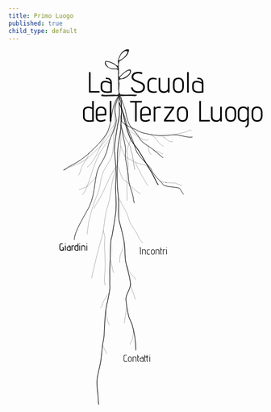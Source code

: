 ```yaml
---
title: Primo Luogo
published: true
child_type: default
---
```

<svg version="1.1" viewBox="0 0 1541.9 2158.2" xmlns="http://www.w3.org/2000/svg" xmlns:xlink="http://www.w3.org/1999/xlink">
 <g transform="translate(334.97 -315.35)">
  <g>
   <path d="m438.05 2143.3c0-50.272-8.3849-105.87-22.147-154.16-5.0803-17.825-16.28-33.94-21.093-52.177-8.1406-30.848-13.215-66.706-16.874-98.803-4.0843-35.828 29.618-62.95 27.42-98.803-2.7496-44.86-19.721-88.337-28.475-132.11-6.6589-33.296-3.8242-69.532-7.3826-103.24-5.2132-49.388-18.906-93.912-31.489-141.59-8.8931-33.7-2.7859-90.292-4.2187-126.49-1.1592-29.287-6.4222-58.388-7.3823-87.701-2.2952-70.067-1.9701-139.78 1.0545-209.82 1.966-45.522 12.918-88.384 17.929-133.22 4.1104-36.776 8.5689-178.43 3.1639-194.27-2.119-6.2128-8.7066-9.8259-13.06-14.739-1.2554 37.937 4.652 75.61 2.704 113.54-1.4492 28.219-8.3285 50.38-12.656 77.71-6.8095 43.009-14.541 87.311-17.929 131-1.9081 24.605 0.8902 15.552 3.1639 39.965 3.2342 34.726 5.595 70.656 7.3823 105.46 1.5924 31.011-3.1639 61.231-3.1639 92.142 0 52.614 7.5529 96.515 1.0546 149.87-5.5394 45.48-13.779 90.1-21.092 135.44-5.0789 31.483-5.8427 10.353-8.4371 41.075-3.0792 36.463-2.6425 73.398-4.2187 109.9-1.8472 42.781-3.4517 58.074-2.242 100.94 0.37106 13.15-0.87641 44.807 0.54879 62.519 2.1905 27.223-18.642 103.1-23.618 136.27-7.9424 52.95-8.532 107.66-11.601 160.97-1.3117 22.784-8.2497 45.156-10.546 67.718-2.926 28.748-5.4976 57.862-9.4916 86.591-5.7491 41.353-21.102 81.232-23.202 123.23-1.4917 29.829 3.517 60.332 6.3278 89.922 1.5557 16.378 0.1142 36.916 5.0863 52.621" style="fill:none;stroke-width:3.5;stroke:#000"/>
   <path d="m728.83 1197.3c-6.911-6.3874-24.367-37.396-25.232-37.692-24.488-8.3651-78.808-7.7226-96.076-18.51-6.7317-4.2052-9.8878-13.296-15.593-18.634-19.08-17.853-36.629-37.057-51.677-58.837-5.3782-7.7843-7.0678-18.675-14.487-27.46-25.027-29.637-52.757-53.521-75.469-86.725-17.776-25.988-20.584-56.56-32.694-84.371-14.399-33.07-31.496-68.396-37.403-104.17-5.8982-35.72-23.991-61.631-29.869-97.519-1.7511-10.691-2.6673-15.438-3.3751-26.249-0.7887-12.048-12.369-28.987-11.46-41.027-0.8485 16.167 19.707 21.43 20.63 37.592 0.1288 2.2561 11.834 31.821 12.656 34.414 10.977 34.663 13.809 76.988 32.694 108.79 13.819 23.275 33.326 40.472 48.513 62.168 8.765 12.521 15.68 28.448 27.42 38.855 18.483 16.384 41.65 27.879 61.041 43.188 22.012 17.378 43.565 36.194 65.028 54.073" style="fill:none;stroke-width:3;stroke:#000"/>
   <path d="m324.9 1021.9c10.367 10.507 23.897 70.716 34.535 80.948 11.918 11.463 27.54 20.224 38.74 32.332 20.408 22.061 42.797 44.961 69.752 59.148" style="fill:none;stroke:#000"/>
   <path d="m346.29 902.17c7.5366 19.063 14.024 38.574 22.61 57.188 7.2939 15.814 70.431 45.288 89.644 51.066 23.483 7.0623 39.88 3.3053 55.142 25.906" style="fill:none;stroke:#000"/>
   <path d="m348.01 717.63c-23.009 19.708-33.493 48.065-51.289 71.683-2.7644 3.6689-6.328 6.6609-9.4919 9.9913-8.4371 11.101-17.562 21.712-25.311 33.304-43.326 64.809-58.077 148.58-119.66 200.44" style="fill:none;stroke:#000"/>
   <path d="m335.5 596.14c-7.7069 20.921-18.653 40.92-23.121 62.763-7.3924 36.143 12.932 75.437 4.2184 112.12-8.5451 35.98-28.763 67.527-39.021 103.24-9.2265 32.124-13.69 63.943-28.475 94.362-14.427 29.682-38.264 60.882-46.404 93.252-16.687 66.357-15.392 138.67-44.294 202.05-24.375 53.452-93.863 154.88-93.863 208.71" style="fill:none;stroke-width:3;stroke:#000"/>
   <path d="m348.01 717.63c-6.2267 87.986 8.1302 180.31-14.835 266.93-12.109 45.676-28.514 90.11-37.967 136.55-7.5894 37.282-10.24 74.894-17.929 112.12-4.6862 22.691-13.926 43.98-18.984 66.608-11.502 51.456-11.831 104.42-26.366 155.42-18.461 64.774-35.642 129.42-49.568 195.38-3.9693 18.803-11.601 36.173-11.601 55.507" style="fill:none;stroke:#000"/>
   <path d="m347.68 772.59c4.9216 25.533 9.6886 51.097 14.765 76.6 4.7607 23.918 12.75 53.398 13.614 78.864 0.5315 15.663-3.5106 31.579-1.0548 47.736 5.5105 36.254 13.475 72.229 17.929 108.79 1.5711 12.899 0.6696 26.102 3.1639 38.855 4.8456 24.775 14.452 45.974 21.093 69.939 5.1009 18.409 5.7288 38.074 11.601 56.617" style="fill:none;stroke-width:3;stroke:#000"/>
   <path d="m336.6 636.56c4.9216 18.872 20.916 56.425 25.093 75.476 11.981 54.65 23.691 107.35 49.568 157.64 8.1499 15.838 16.715 24.768 27.42 38.855 17.585 23.138 34.319 51.2 48.513 76.6 18.338 32.815 39.35 64.757 56.95 97.692 9.9886 18.692 17.763 39.747 30.584 56.617" style="fill:none;stroke-width:4;stroke:#000"/>
   <path d="m348.01 717.63c2.4068-0.37325 1.3566 4.7836 2.8437 6.7126 4.7342 29.544 14.164 39.408 25.311 56.617 14.816 22.873 98.421 99.004 140.16 84.358" style="fill:none;stroke:#000"/>
   <path d="m351.3 699.8c-1.4229 8.497-2.084 39.301-1.0788 47.858 2.4147 20.554 63.825 44.954 76.988 51.067 18.247 8.4737 35.962 20.87 55.896 25.533 41.865 9.7933 86.039 17.81 129.3 15.413 22.409-1.2414 46.318-5.6724 68.551-4.4406 27.49 1.5231 77.705 19.916 100.72 13.382" style="fill:none;stroke-width:3;stroke:#000"/>
   <path d="m348.01 717.63c-4.4123 37.797-30.884 63.073-51.925 92.036-21.652 29.804-40.83 60.005-65.387 87.701-8.9343 10.076-20.377 17.009-29.53 26.643-20.723 21.814-39.424 42.804-64.333 59.948-39.092 26.906-86.849 40.159-128.67 62.168" style="fill:none;stroke:#000"/>
   <path d="m335.5 596.14c-48.107 61.443-38.56 141.94-64.808 211.01-20.313 53.455-118.22 146.36-166.63 179.84-22.451 15.53-46.557 28.389-70.661 41.075-12.76 6.7156-2.4004 0.9207-22.147 14.432-3.5009 2.3954-14.763 8.2836-10.844 6.6609 2.5673-1.0629 5.1759-2.0232 7.7639-3.0348" style="fill:none;stroke-width:3;stroke:#000"/>
   <path d="m335.5 596.14c-8.2951 29.443-18.754 58.361-24.885 88.33-2.2252 10.876 0.5787 22.218 0 33.304-1.1802 22.61-4.0799 45.109-5.2732 67.719-3.0494 57.776 1.8297 113.01-10.546 169.85-8.7092 40.004-48.672 80.004-61.169 123.23-8.3386 28.84-11.569 58.713-18.983 87.701-8.3402 32.609-25.304 63.167-34.803 95.472-10.441 35.507-21.362 71.313-28.475 107.68-4.5821 23.427-5.4267 47.025-9.4917 70.472" style="fill:none;stroke:#000"/>
   <path d="m315.96 1030c-47.999 74.2-71.631 159.24-122.34 232.02-5.2464 7.5306-5.1094 15.37-10.285 20.818" style="fill:none;stroke:#000"/>
   <path d="m240.66 1416c15.904 73.941 7.6404 16.402 7.6404 86.404 0 50.597 5.9151 101.4 3.1639 152.09-1.6541 30.473-8.4301 65.52 1.0548 95.472" style="fill:none;stroke:#000"/>
   <path d="m334.26 1221.3c4.1429 7.4498 42.814 76.525 47.459 86.591 8.9256 19.343 13 41.801 22.147 61.058 11.075 23.316 28.843 43.68 41.131 66.609 11.44 21.347 15.795 42.068 36.378 55.067" style="fill:none;stroke:#000"/>
   <path d="m412.33 849.36c-7.8296 21.678-17.198 42.861-23.489 65.035-7.6697 27.036 2.1091 76.259 2.1091 105.46 0 32.693-4.2611 64.597-6.3277 97.227-2.4488 38.662 1.0548 78.688 1.0548 117.54" style="fill:none;stroke:#000"/>
   <path d="m352.67 794.73c2.4851 7.0062 19.131 54.44 21.95 60.26 8.9262 18.431 22.93 34.047 30.584 53.287 4.6113 11.59-0.448 4.6655 2.8116 19.296 2.0259 9.0929 6.5127 17.528 8.4369 26.643 2.8034 13.28 12.497 79.526 14.67 93.25" style="fill:none;stroke-width:1.3795;stroke:#000"/>
   <path d="m278.9 862.95c-86.564 95.1-101.76 196.55-129.69 266.17-10.071 25.107-18.12 50.736-35.478 71.759" style="fill:none;stroke:#000"/>
   <path d="m257.42 1894.7c-0.0528 1.838-0.26911 3.6785-0.15847 5.5139 0.26038 4.3194 0.93116 8.5987 1.1364 12.919 0.21959 4.6233-0.77248 9.7942 0.22732 14.355 0.49121 2.2406 1.3713 4.1521 1.804 6.4296 0.46282 2.4359 0.39316 5.2978 1.1364 7.6558 1.2391 3.931 4.1576 7.0592 4.6119 11.362 0.61895 5.8629 0.9014 12.875 3.1157 18.405 1.2872 3.2146 3.5648 6.2658 4.5456 9.5698 0.95318 3.2106 0.61711 6.6423 1.8116 9.7949" style="fill:none;stroke-width:1px;stroke:#000"/>
   <path d="m276.25 1793.3c-4.3128 5.3995-8.4128 10.951-12.191 16.736-5.9685 9.1383-11.599 18.435-17.273 27.752-2.4799 4.0723-5.4786 7.9761-7.273 12.441-5.413 13.468-2.5471 29.612-17.81 36.262" style="fill:none;stroke-width:1px;stroke:#000"/>
   <path d="m406.11 1734.8c-0.4047 12.2 3.8265 23.464 7.3097 34.831 2.9828 9.7335 5.6506 19.04 9.5458 28.47 2.2844 5.5306 5.3415 11.545 6.5912 17.465 1.4019 6.6404 2.2112 13.508 5.1947 19.788" style="fill:none;stroke-width:1px;stroke:#000"/>
   <path d="m380.23 1883.5c-0.017 24.725-5.5975 49.105-9.5458 73.448-0.89021 5.4885-0.21586 18.002-1.9794 22.529" style="fill:none;stroke-width:1px;stroke:#000"/>
   <path d="m285.5 1596.1c2.6508 9.2083 3.2736 19.173 5.5182 28.574 0.70023 2.9329 2.1924 5.6096 2.7274 8.6128 1.128 6.3327 1.168 13.488 3.1774 19.566 2.3282 7.0421 4.7811 13.91 7.0064 20.953" style="fill:none;stroke-width:1px;stroke:#000"/>
   <path d="m366.56 1493.9c-5.5347 13.099-4.3963 28.091-9.8471 41.206-4.0166 9.6641-9.2964 18.586-12.273 28.709-3.4058 11.582-4.5456 27.883-4.5456 39.954 0 2.6744 0.90911 5.192 0.90911 7.8551" style="fill:none;stroke-width:1px;stroke:#000"/>
   <path d="m384.52 1628.8c1.4573 3.4129 3.1138 6.7474 4.3719 10.238 0.81058 2.2492 1.2122 4.6254 1.8183 6.9381 0.90912 2.9507 1.6372 5.9634 2.7274 8.852 3.9795 10.544 12.643 22.643 20.228 30.862 4.0643 4.4041 8.7006 7.5388 12.728 11.962 2.4672 2.71 5.5453 6.057 7.273 9.3305 0.88428 1.6755 0.62379 2.6249 1.591 4.0671 1.455 2.1698 3.0766 3.7345 3.8638 6.2204" style="fill:none;stroke-width:1px;stroke:#000"/>
   <path d="m421.56 2021.8c-0.24602 7.4226 0.9713 14.835 0.68184 22.25-0.51455 13.18-2.959 26.423-8.1821 38.518-3.968 9.1892-10.682 16.16-10.682 26.69" style="fill:none;stroke-width:1px;stroke:#000"/>
   <path d="m236.58 2112.8c0.53031 2.0385 0.78856 4.1679 1.591 6.1154 2.6616 6.4601 6.651 12.111 10 18.182 3.4885 6.3243 6.0824 13.163 9.7731 19.379 1.817 3.0603 4.2978 5.5512 5.7979 8.6792" style="fill:none;stroke-width:1px;stroke:#000"/>
   <a href="incontri">
    <rect x="426.94" y="1506.7" width="238.04" height="88.832" style="fill-opacity:0;paint-order:stroke fill markers;stroke-width:0"/>
   </a>
   <a href="contatti">
    <rect x="328.5" y="2143.3" width="245.25" height="103.22" style="fill-opacity:0;paint-order:stroke fill markers;stroke-width:0"/>
   </a>
   <a href="giardini">
    <rect x="-68.613" y="1471.6" width="245.25" height="103.22" style="fill-opacity:0;paint-order:stroke fill markers;stroke-width:0"/>
   </a>
   <path d="m599 844.09c2.2419 1.5018 4.4805 3.0085 6.7257 4.5053 4.7378 3.1586 9.8553 6.1597 14.369 9.6542 6.8764 5.324 12.574 12.274 20.706 16.019 3.2211 1.4834 6.1091 1.0772 9.4772 1.609 4.4028 0.69519 8.6412 1.6892 12.998 2.4998" style="fill:none;stroke-width:1px;stroke:#000"/>
   <path d="m669.24 833.9c16.881-1.8312 2.04 0.26978 24.477-5.1806 14.335-3.4822 28.873-5.3128 43.106-9.3324 2.1241-0.59989 10.694-3.592 11.312-3.8617 4.9043-2.1405 17.42-9.861 22.951-8.6888 1.9364 0.41035 3.7113 1.0553 5.6049 1.5783" style="fill:none;stroke-width:1px;stroke:#000"/>
   <path d="m546.07 926.08c6.0362 4.4586 2.3398 1.9958 8.2913 5.4413 8.1209 4.7016 9.2201 5.3416 18.656 7.3194 3.0487 0.63905 7.5002 0.43309 10.135 1.8804 9.51 5.2236 8.2312 10.236 21.509 10.236" style="fill:none;stroke-width:1px;stroke:#000"/>
   <path d="m509.19 901.27c0.0197 3.1891 2.9013 5.1525 3.5019 8.1074 2.0264 9.9698 3.6 26.57 9.4772 35.077 2.8729 4.1581 6.1249 8.1933 9.04 12.254" style="fill:none;stroke-width:1px;stroke:#000"/>
   <path d="m530.93 835.48c3.6686 2.6817 7.2538 5.4814 11.006 8.0452 7.03 4.8035 14.624 9.0942 19.872 16.09 4.0114 5.3486 6.5558 11.589 10.394 17.056 2.616 3.7255 5.0013 5.7494 8.2543 9.0106 8.0339 8.054 15.535 15.577 26.494 19.224" style="fill:none;stroke-width:1px;stroke:#000"/>
   <path d="m435.06 1001.6c4.1424 10.964 5.8273 16.018 10.924 26.889 4.3973 9.3794 10.34 17.593 14.98 26.71 7.7346 15.198 14.543 31.534 23.54 46.018 2.665 4.2904 5.6452 8.478 8.2543 12.872 3.5432 5.9674 5.9369 12.724 10.089 18.343 1.9017 2.5738 4.2335 4.8125 6.1144 7.4015 0.94865 1.3058 1.8346 3.2122 3.0192 4.4591" style="fill:none;stroke-width:1px;stroke:#000"/>
   <path d="m588.45 1118c17.769 5.8715 5.3013 2.7089 25.523 5.0739 31.495 3.6836-12.078-0.9053 14.369 2.5745 13.607 1.7904 27.616 0.8655 41.272 1.609 3.063 0.1668 10.792 2.2768 13.146 2.8963 4.0574 1.0677 7.7474 3.2603 11.617 4.8271 7.0641 2.86 16.388 6.1143 24.152 6.1143" style="fill:none;stroke-width:1px;stroke:#000"/>
   <path d="m155.98 944.92c-5.4135 9.0146-7.9856 19.402-12.849 28.68-6.0805 11.601-13.78 22.723-20.789 33.79-3.9734 6.2737-8.4032 12.42-11.311 19.308-2.8486 6.7468-4.4348 14.21-6.42 21.239-3.381 11.971-8.1841 23.384-14.98 33.79" style="fill:none;stroke-width:1px;stroke:#000"/>
   <path d="m197.02 1093.6c-12.367 9.9461-23.917 21.309-33.84 33.755-4.8952 6.1395-9.5854 14.469-16.509 18.665-6.2784 3.8051-13.326 7.3191-20.177 9.976-6.0877 2.3609-13.005 3.9463-18.896 6.758-6.4732 3.0899-7.4039 4.135-14.99 6.0151" style="fill:none;stroke-width:1px;stroke:#000"/>
  </g>
  <g>
   <a>
    <g transform="matrix(10.345 0 0 10.345 1265.6 1036.8)" style="font-variant-caps:normal;font-variant-east-asian:normal;font-variant-ligatures:normal;font-variant-numeric:normal;shape-inside:url(#rect1041);white-space:pre" aria-label="Contatti">
     <path d="m-85.063 113.53q-0.51617 0.19139-0.96274 0.19139-0.50457 0-0.81775-0.26679-0.31318-0.26678-0.31318-0.85254v-1.8617q0-0.44077 0.12179-0.66696 0.12759-0.22618 0.38278-0.38277 0.25518-0.14499 0.62636-0.14499 0.45237 0 0.81775 0.19138l-0.09279 0.22039q-0.33058-0.12179-0.62636-0.12179-0.35378 0-0.63216 0.17399-0.27258 0.17399-0.27258 0.67856v1.9023q0 0.40017 0.20879 0.62056 0.20879 0.21459 0.62636 0.21459 0.36538 0 0.86415-0.16819z" style="font-variant-caps:normal;font-variant-east-asian:normal;font-variant-ligatures:normal;font-variant-numeric:normal"/>
     <path d="m-82.395 112.6q0 0.48717-0.26678 0.80615-0.26678 0.31898-0.80615 0.31898-0.53937 0-0.81775-0.31898-0.27258-0.32478-0.27258-0.80615v-0.76556q0-0.55096 0.27838-0.84094 0.28418-0.29579 0.81195-0.29579 0.50457 0 0.78875 0.30739 0.28418 0.30158 0.28418 0.82934zm-0.32478-0.76556q0-0.43497-0.20299-0.63796-0.19719-0.20298-0.54517-0.20298-0.35958 0-0.56256 0.20298-0.20299 0.20299-0.20299 0.63796v0.82355q0 0.34798 0.20299 0.56257 0.20879 0.21459 0.56256 0.21459 0.35958 0 0.55097-0.20879 0.19719-0.21459 0.19719-0.56837z" style="font-variant-caps:normal;font-variant-east-asian:normal;font-variant-ligatures:normal;font-variant-numeric:normal"/>
     <path d="m-80.011 111.67q0-0.35377-0.20879-0.51036-0.20299-0.16239-0.52777-0.16239-0.19719 0-0.40018 0.058-0.20299 0.0522-0.35958 0.13919v2.4648h-0.32478v-2.9056h0.32478l-0.0232 0.19719q0.13919-0.12179 0.35378-0.17979 0.21459-0.0638 0.44657-0.0638 0.31898 0 0.54517 0.1044 0.23198 0.10439 0.35958 0.31318 0.13339 0.20878 0.13339 0.52777v2.0067h-0.31898z" style="font-variant-caps:normal;font-variant-east-asian:normal;font-variant-ligatures:normal;font-variant-numeric:normal"/>
     <path d="m-78.434 113.74q-0.32478-0.0928-0.46977-0.29579-0.14499-0.20298-0.14499-0.54516v-3.2942h0.32478v1.1541h0.69596l-0.13919 0.30738h-0.55677v1.8327q0 0.46397 0.38278 0.59156z" style="font-variant-caps:normal;font-variant-east-asian:normal;font-variant-ligatures:normal;font-variant-numeric:normal"/>
     <path d="m-75.447 113.66q-0.62636 0.0638-0.90474 0.0638-0.60896 0-0.96854-0.22619-0.35958-0.22619-0.35958-0.81775v-0.48137q0-0.57416 0.40018-0.77135 0.19139-0.0986 0.48717-0.0986 0.27258 0 0.55097 0.0928 0.27838 0.087 0.46977 0.23199 0-0.31899-0.18559-0.50457-0.18559-0.19139-0.71336-0.19139l0.0174-0.24939q0.55677 0 0.81775 0.17979 0.26678 0.17399 0.32478 0.41758 0.0638 0.24358 0.0638 0.62636zm-0.32478-1.7573q-0.23778-0.11019-0.51037-0.19139-0.26678-0.0812-0.49297-0.0812-0.58576 0-0.58576 0.58576v0.50457q0 0.37698 0.26098 0.55096 0.26098 0.16819 0.74235 0.16819 0.24938 0 0.58576-0.0464z" style="font-variant-caps:normal;font-variant-east-asian:normal;font-variant-ligatures:normal;font-variant-numeric:normal"/>
     <path d="m-73.626 111.07h-1.0323v1.8327q0 0.45817 0.38278 0.59156l-0.09279 0.24939q-0.32478-0.0928-0.46977-0.29579-0.14499-0.20298-0.14499-0.54516v-3.2942h0.32478v1.1541h1.0381v-1.1541h0.32478v1.1541h0.69596l-0.13919 0.30738h-0.55676v1.8327q0 0.45817 0.38278 0.59156l-0.09279 0.24939q-0.32478-0.0928-0.46977-0.29579-0.14499-0.20298-0.14499-0.54516v-1.8443z" style="font-variant-caps:normal;font-variant-east-asian:normal;font-variant-ligatures:normal;font-variant-numeric:normal"/>
     <path d="m-71.816 109.93q-0.0754 0-0.13919-0.058-0.058-0.0638-0.058-0.1392t0.058-0.13339q0.058-0.058 0.13919-0.058 0.0812 0 0.13339 0.058 0.058 0.0522 0.058 0.13339 0 0.0812-0.058 0.1392t-0.13339 0.058zm-0.16819 0.82355h0.32478v2.9056h-0.32478z" style="font-variant-caps:normal;font-variant-east-asian:normal;font-variant-ligatures:normal;font-variant-numeric:normal"/>
    </g>
   </a>
   <a transform="translate(-983.9 363.21)" target="_self" xlink:href="file:///home/boro/Http/S3L/01.Pages/01.PrimoLuogo/incontri" xlink:title="Incontri">
    <text transform="matrix(10.345 0 0 10.345 877.03 -18.4)" style="fill:#000000;font-family:'Advent Pro';font-size:9.1136px;font-variant-caps:normal;font-variant-east-asian:normal;font-variant-ligatures:normal;font-variant-numeric:normal;line-height:1.25;shape-inside:url(#rect1041-0-1-5);white-space:pre" xml:space="preserve"><tspan x="-87.539062" y="113.66367"><tspan style="font-family:'Advent Pro';font-size:5.7996px;font-variant-caps:normal;font-variant-east-asian:normal;font-variant-ligatures:normal;font-variant-numeric:normal">Incontri</tspan></tspan></text>
   </a>
   <g transform="matrix(10.345 0 0 10.345 876.84 361.62)" style="font-variant-caps:normal;font-variant-east-asian:normal;font-variant-ligatures:normal;font-variant-numeric:normal;shape-inside:url(#rect1041-0);white-space:pre" aria-label="Giardini">
    <path d="m-85.097 113.43q-0.30158 0.29578-0.84095 0.29578-0.32478 0-0.60316-0.1218-0.27838-0.12179-0.45237-0.38277-0.16819-0.26099-0.16819-0.64956v-1.8211q0-0.40597 0.12759-0.64956 0.13339-0.24938 0.37698-0.40017 0.25518-0.14499 0.62636-0.14499 0.45237 0 0.81775 0.19138l-0.09279 0.22039q-0.33058-0.12179-0.62636-0.12179-0.35378 0-0.63216 0.17399-0.27258 0.17399-0.27258 0.67855v1.8849q0 0.38857 0.24938 0.60896 0.25518 0.22039 0.64376 0.22039 0.39438 0 0.62636-0.22619 0.23198-0.22619 0.23198-0.59736v-0.34218h-0.38278l-0.11019-0.31898h0.80035v1.7399h-0.23778z" style="font-variant-caps:normal;font-variant-east-asian:normal;font-variant-ligatures:normal;font-variant-numeric:normal"/>
    <path d="m-83.775 109.93q-0.0754 0-0.13919-0.058-0.058-0.0638-0.058-0.1392t0.058-0.13339q0.058-0.058 0.13919-0.058 0.0812 0 0.13339 0.058 0.058 0.0522 0.058 0.13339 0 0.0812-0.058 0.1392t-0.13339 0.058zm-0.16819 0.82355h0.32478v2.9056h-0.32478z" style="font-variant-caps:normal;font-variant-east-asian:normal;font-variant-ligatures:normal;font-variant-numeric:normal"/>
    <path d="m-80.672 113.66q-0.62636 0.0638-0.90474 0.0638-0.60896 0-0.96854-0.22619-0.35958-0.22619-0.35958-0.81775v-0.48137q0-0.57416 0.40018-0.77135 0.19139-0.0986 0.48717-0.0986 0.27258 0 0.55097 0.0928 0.27838 0.087 0.46977 0.23199 0-0.31899-0.18559-0.50457-0.18559-0.19139-0.71336-0.19139l0.0174-0.24939q0.55677 0 0.81775 0.17979 0.26678 0.17399 0.32478 0.41758 0.0638 0.24358 0.0638 0.62636zm-0.32478-1.7573q-0.23778-0.11019-0.51037-0.19139-0.26678-0.0812-0.49297-0.0812-0.58576 0-0.58576 0.58576v0.50457q0 0.37698 0.26098 0.55096 0.26098 0.16819 0.74235 0.16819 0.24938 0 0.58576-0.0464z" style="font-variant-caps:normal;font-variant-east-asian:normal;font-variant-ligatures:normal;font-variant-numeric:normal"/>
    <path d="m-80.11 110.76h0.32478l-0.0174 0.20299q0.27258-0.25519 0.71336-0.25519 0.15659 0 0.42917 0.0522l-0.08699 0.29578q-0.18559-0.058-0.38858-0.058-0.26678 0-0.45817 0.0986t-0.19139 0.29578v2.2735h-0.32478z" style="font-variant-caps:normal;font-variant-east-asian:normal;font-variant-ligatures:normal;font-variant-numeric:normal"/>
    <path d="m-78.323 111.66q0-0.60897 0.49297-0.83515 0.23778-0.1102 0.56836-0.1102 0.21459 0 0.41177 0.0522 0.20299 0.0522 0.34218 0.15079v-1.3107h0.32478v4.0598l-0.31898 0.029q-0.37698 0.0406-0.59156 0.0406-0.21459 0-0.40597-0.0406-0.18559-0.0406-0.37118-0.13339-0.20879-0.1044-0.33058-0.30738-0.12179-0.20299-0.12179-0.49877zm1.8153-0.45818q-0.15659-0.087-0.35958-0.13919-0.20299-0.058-0.40018-0.058-0.32478 0-0.53357 0.16239-0.20299 0.15659-0.20299 0.51036v1.0845q0 0.67855 0.93374 0.67855 0.22039 0 0.56256-0.0522z" style="font-variant-caps:normal;font-variant-east-asian:normal;font-variant-ligatures:normal;font-variant-numeric:normal"/>
    <path d="m-75.342 109.93q-0.0754 0-0.13919-0.058-0.058-0.0638-0.058-0.1392t0.058-0.13339q0.058-0.058 0.13919-0.058 0.08119 0 0.13339 0.058 0.058 0.0522 0.058 0.13339 0 0.0812-0.058 0.1392t-0.13339 0.058zm-0.16819 0.82355h0.32478v2.9056h-0.32478z" style="font-variant-caps:normal;font-variant-east-asian:normal;font-variant-ligatures:normal;font-variant-numeric:normal"/>
    <path d="m-72.495 111.67q0-0.35377-0.20879-0.51036-0.20299-0.16239-0.52777-0.16239-0.19719 0-0.40018 0.058-0.20299 0.0522-0.35958 0.13919v2.4648h-0.32478v-2.9056h0.32478l-0.0232 0.19719q0.13919-0.12179 0.35378-0.17979 0.21459-0.0638 0.44657-0.0638 0.31898 0 0.54517 0.1044 0.23199 0.10439 0.35958 0.31318 0.13339 0.20878 0.13339 0.52777v2.0067h-0.31898z" style="font-variant-caps:normal;font-variant-east-asian:normal;font-variant-ligatures:normal;font-variant-numeric:normal"/>
    <path d="m-71.138 109.93q-0.0754 0-0.13919-0.058-0.058-0.0638-0.058-0.1392t0.058-0.13339q0.058-0.058 0.13919-0.058 0.08119 0 0.13339 0.058 0.058 0.0522 0.058 0.13339 0 0.0812-0.058 0.1392t-0.13339 0.058zm-0.16819 0.82355h0.32478v2.9056h-0.32478z" style="font-variant-caps:normal;font-variant-east-asian:normal;font-variant-ligatures:normal;font-variant-numeric:normal"/>
   </g>
   <g transform="matrix(10.345 0 0 10.345 1362.1 385.22)" style="font-variant-caps:normal;font-variant-east-asian:normal;font-variant-ligatures:normal;font-variant-numeric:normal;shape-inside:url(#rect1041-0-1);white-space:pre" aria-label="Incontri">
    <path d="m-86.768 109.9-0.38858-0.0116v-0.28418h0.71336v4.0598h-0.32478z" style="font-variant-caps:normal;font-variant-east-asian:normal;font-variant-ligatures:normal;font-variant-numeric:normal"/>
    <path d="m-83.816 111.67q0-0.35377-0.20879-0.51036-0.20299-0.16239-0.52777-0.16239-0.19719 0-0.40018 0.058-0.20299 0.0522-0.35958 0.13919v2.4648h-0.32478v-2.9056h0.32478l-0.0232 0.19719q0.13919-0.12179 0.35378-0.17979 0.21459-0.0638 0.44657-0.0638 0.31898 0 0.54517 0.1044 0.23199 0.10439 0.35958 0.31318 0.13339 0.20878 0.13339 0.52777v2.0067h-0.31898z" style="font-variant-caps:normal;font-variant-east-asian:normal;font-variant-ligatures:normal;font-variant-numeric:normal"/>
    <path d="m-81.032 113.63q-0.35958 0.0928-0.69596 0.0928-0.31318 0-0.52197-0.0696-0.34218-0.11599-0.49877-0.35378-0.15079-0.24358-0.15079-0.67855v-0.74236q0-0.57416 0.30158-0.86994 0.30158-0.30159 0.77715-0.30159 0.37698 0 0.77715 0.18559l-0.09279 0.23779q-0.33058-0.13339-0.63796-0.13339-0.35958 0-0.57996 0.20878-0.22039 0.20299-0.22039 0.63796v0.84095q0 0.40018 0.23779 0.57997 0.24358 0.17978 0.64376 0.17978 0.26098 0 0.59156-0.0754z" style="font-variant-caps:normal;font-variant-east-asian:normal;font-variant-ligatures:normal;font-variant-numeric:normal"/>
    <path d="m-78.271 112.6q0 0.48717-0.26678 0.80615-0.26678 0.31898-0.80615 0.31898-0.53937 0-0.81775-0.31898-0.27258-0.32478-0.27258-0.80615v-0.76556q0-0.55096 0.27838-0.84094 0.28418-0.29579 0.81195-0.29579 0.50457 0 0.78875 0.30739 0.28418 0.30158 0.28418 0.82934zm-0.32478-0.76556q0-0.43497-0.20299-0.63796-0.19719-0.20298-0.54517-0.20298-0.35958 0-0.56256 0.20298-0.20299 0.20299-0.20299 0.63796v0.82355q0 0.34798 0.20299 0.56257 0.20879 0.21459 0.56256 0.21459 0.35958 0 0.55097-0.20879 0.19719-0.21459 0.19719-0.56837z" style="font-variant-caps:normal;font-variant-east-asian:normal;font-variant-ligatures:normal;font-variant-numeric:normal"/>
    <path d="m-75.888 111.67q0-0.35377-0.20879-0.51036-0.20299-0.16239-0.52777-0.16239-0.19719 0-0.40018 0.058-0.20299 0.0522-0.35958 0.13919v2.4648h-0.32478v-2.9056h0.32478l-0.0232 0.19719q0.13919-0.12179 0.35378-0.17979 0.21459-0.0638 0.44657-0.0638 0.31898 0 0.54517 0.1044 0.23199 0.10439 0.35958 0.31318 0.13339 0.20878 0.13339 0.52777v2.0067h-0.31898z" style="font-variant-caps:normal;font-variant-east-asian:normal;font-variant-ligatures:normal;font-variant-numeric:normal"/>
    <path d="m-74.31 113.74q-0.32478-0.0928-0.46977-0.29579-0.14499-0.20298-0.14499-0.54516v-3.2942h0.32478v1.1541h0.69596l-0.13919 0.30738h-0.55676v1.8327q0 0.46397 0.38278 0.59156z" style="font-variant-caps:normal;font-variant-east-asian:normal;font-variant-ligatures:normal;font-variant-numeric:normal"/>
    <path d="m-73.417 110.76h0.32478l-0.0174 0.20299q0.27258-0.25519 0.71336-0.25519 0.15659 0 0.42917 0.0522l-0.08699 0.29578q-0.18559-0.058-0.38858-0.058-0.26678 0-0.45817 0.0986t-0.19139 0.29578v2.2735h-0.32478z" style="font-variant-caps:normal;font-variant-east-asian:normal;font-variant-ligatures:normal;font-variant-numeric:normal"/>
    <path d="m-71.341 109.93q-0.0754 0-0.13919-0.058-0.058-0.0638-0.058-0.1392t0.058-0.13339q0.058-0.058 0.13919-0.058 0.08119 0 0.13339 0.058 0.058 0.0522 0.058 0.13339 0 0.0812-0.058 0.1392t-0.13339 0.058zm-0.16819 0.82355h0.32478v2.9056h-0.32478z" style="font-variant-caps:normal;font-variant-east-asian:normal;font-variant-ligatures:normal;font-variant-numeric:normal"/>
   </g>
   <g transform="matrix(.84275 0 0 .84275 437.85 248.93)">
    <path d="m-337.47 243.97h11.798v136.94h64.255v10.534h-76.053z" style="white-space:pre"/>
    <path d="m-172.3 391.44q-22.753 2.3174-32.865 2.3174-22.121 0-35.182-8.2162-13.062-8.2162-13.062-29.705v-17.486q0-20.857 14.536-28.02 6.9522-3.5814 17.697-3.5814 9.9016 0 20.014 3.3708 10.112 3.1601 17.065 8.4269 0-11.587-6.7415-18.329-6.7415-6.9522-25.913-6.9522l0.63202-9.0589q20.225 0 29.705 6.5309 9.691 6.3202 11.798 15.168 2.3174 8.8483 2.3174 22.753zm-11.798-63.834q-8.6376-4.0028-18.539-6.9522-9.691-2.9494-17.907-2.9494-21.278 0-21.278 21.278v18.329q0 13.694 9.4803 20.014 9.4803 6.1095 26.966 6.1095 9.0589 0 21.278-1.6854z" style="white-space:pre"/>
    <path d="m-22.274 353.94q0.63202 7.1629 5.2668 13.694 4.8455 6.5309 13.062 10.744 8.4269 4.0028 19.171 4.0028 16.222 0 26.966-7.1629 10.955-7.3736 10.955-23.174 0-9.2696-5.2668-15.379-5.2668-6.3202-13.062-9.9016-7.7949-3.7921-21.278-8.6376-14.536-5.0562-23.385-9.2696-8.6376-4.4241-14.747-11.798-5.8988-7.3736-5.8988-18.961 0-9.2696 5.2668-17.486 5.2668-8.4269 15.8-13.483 10.744-5.2668 26.334-5.2668 10.323 0 17.065 1.4747t13.694 4.8455l-3.5814 11.166q-12.008-6.1095-26.755-6.1095-16.222 0-25.913 6.7415-9.691 6.7415-9.691 18.75 0 7.5842 4.8455 12.851 4.8455 5.0562 11.798 8.2162 7.1629 3.1601 19.803 7.5842 15.379 5.2668 24.859 9.9016 9.4803 4.4241 16.011 12.851 6.7415 8.2162 6.7415 20.857 0 19.382-12.43 31.18-12.219 11.587-37.921 11.587-15.59 0-26.755-5.6882-10.955-5.8988-16.854-14.958-5.6882-9.2696-6.1095-19.171z" style="white-space:pre"/>
    <path d="m151.53 390.18q-13.062 3.3708-25.281 3.3708-11.376 0-18.961-2.5281-12.43-4.2135-18.118-12.851-5.4775-8.8483-5.4775-24.649v-26.966q0-20.857 10.955-31.601 10.955-10.955 28.23-10.955 13.694 0 28.23 6.7415l-3.3708 8.6376q-12.008-4.8455-23.174-4.8455-13.062 0-21.067 7.5842-8.0056 7.3736-8.0056 23.174v30.548q0 14.536 8.6376 21.067 8.8483 6.5309 23.385 6.5309 9.4803 0 21.489-2.7388z" style="white-space:pre"/>
    <path d="m232.22 380.7q-5.0562 6.3202-12.851 9.691-7.5842 3.3708-15.379 3.3708-39.607 0-39.607-38.553v-69.311h11.798v70.786q0 13.483 7.3736 20.014 7.5842 6.5309 20.435 6.5309 12.64 0 19.803-6.3202 7.3736-6.5309 7.3736-20.225v-70.786h11.798v105.55h-11.587z" style="white-space:pre"/>
    <path d="m345.98 352.68q0 17.697-9.691 29.284-9.691 11.587-29.284 11.587t-29.705-11.587q-9.9016-11.798-9.9016-29.284v-27.809q0-20.014 10.112-30.548 10.323-10.744 29.494-10.744 18.329 0 28.652 11.166 10.323 10.955 10.323 30.126zm-11.798-27.809q0-15.8-7.3736-23.174-7.1629-7.3736-19.803-7.3736-13.062 0-20.435 7.3736t-7.3736 23.174v29.916q0 12.64 7.3736 20.435 7.5842 7.7949 20.435 7.7949 13.062 0 20.014-7.5842 7.1629-7.7949 7.1629-20.646z" style="white-space:pre"/>
    <path d="m369.37 243.97h11.798v147.47h-11.798z" style="white-space:pre"/>
    <path d="m486.92 391.44q-22.753 2.3174-32.865 2.3174-22.121 0-35.182-8.2162-13.062-8.2162-13.062-29.705v-17.486q0-20.857 14.536-28.02 6.9522-3.5814 17.697-3.5814 9.9016 0 20.014 3.3708 10.112 3.1601 17.065 8.4269 0-11.587-6.7415-18.329-6.7415-6.9522-25.913-6.9522l0.63202-9.0589q20.225 0 29.705 6.5309 9.691 6.3202 11.798 15.168 2.3174 8.8483 2.3174 22.753zm-11.798-63.834q-8.6376-4.0028-18.539-6.9522-9.691-2.9494-17.907-2.9494-21.278 0-21.278 21.278v18.329q0 13.694 9.4803 20.014 9.4803 6.1095 26.966 6.1095 9.0589 0 21.278-1.6854z" style="white-space:pre"/>
    <g transform="matrix(4.389 0 0 4.389 711.03 611.17)" style="shape-inside:url(#rect1547-3);white-space:pre" aria-label="del Terzo Luogo">
     <path d="m-248.63-19.265q0-5.04 4.08-6.912 1.968-0.912 4.704-0.912 1.776 0 3.408 0.432 1.68 0.432 2.832 1.248v-10.848h2.688v33.6l-2.64 0.24q-3.12 0.336-4.896 0.336t-3.36-0.336q-1.536-0.336-3.072-1.104-1.728-0.864-2.736-2.544t-1.008-4.128zm15.024-3.792q-1.296-0.72-2.976-1.152-1.68-0.48-3.312-0.48-2.688 0-4.416 1.344-1.68 1.296-1.68 4.224v8.976q0 5.616 7.728 5.616 1.824 0 4.656-0.432z"/>
     <path d="m-211.57-4.3367q-1.728 1.104-3.936 1.68t-4.416 0.576q-3.552 0-5.664-1.728-2.064-1.776-2.064-5.28v-9.84q0-3.888 2.4-6.048 2.448-2.16 6.432-2.16t6.192 2.16q2.256 2.112 2.256 5.904v6.24l-14.592 0.816v2.928q0 2.304 1.488 3.456t3.888 1.152q3.36 0 6.96-1.92zm-1.488-15.072q0-2.976-1.872-4.176-1.872-1.248-3.936-1.248-2.64 0-4.368 1.44t-1.728 4.512v4.224l11.904-0.576z"/>
     <path d="m-204.76-36.257h2.688v33.6h-2.688z"/>
     <path d="m-163.21-33.857h-8.16v-2.4h19.296v2.4h-8.448v31.2h-2.688z"/>
     <path d="m-138.63-4.3367q-1.728 1.104-3.936 1.68t-4.416 0.576q-3.552 0-5.664-1.728-2.064-1.776-2.064-5.28v-9.84q0-3.888 2.4-6.048 2.448-2.16 6.432-2.16t6.192 2.16q2.256 2.112 2.256 5.904v6.24l-14.592 0.816v2.928q0 2.304 1.488 3.456t3.888 1.152q3.36 0 6.96-1.92zm-1.488-15.072q0-2.976-1.872-4.176-1.872-1.248-3.936-1.248-2.64 0-4.368 1.44t-1.728 4.512v4.224l11.904-0.576z"/>
     <path d="m-132.63-26.705h2.688l-0.144 1.68q2.256-2.112 5.904-2.112 1.296 0 3.552 0.432l-0.72 2.448q-1.536-0.48-3.216-0.48-2.208 0-3.792 0.816t-1.584 2.448v18.816h-2.688z"/>
     <path d="m-115.83-5.0567 13.2-19.2h-12.768v-2.448h16.176v2.4l-13.296 19.2h14.304v2.448h-17.616z"/>
     <path d="m-76.519-11.489q0 4.032-2.208 6.672t-6.672 2.64q-4.464 0-6.768-2.64-2.256-2.688-2.256-6.672v-6.336q0-4.56 2.304-6.96 2.352-2.448 6.72-2.448 4.176 0 6.528 2.544 2.352 2.496 2.352 6.864zm-2.688-6.336q0-3.6-1.68-5.28-1.632-1.68-4.512-1.68-2.976 0-4.656 1.68t-1.68 5.28v6.816q0 2.88 1.68 4.656 1.728 1.776 4.656 1.776 2.976 0 4.56-1.728 1.632-1.776 1.632-4.704z"/>
     <path d="m-57.847-36.257h2.688v31.2h14.64v2.4h-17.328z"/>
     <path d="m-23.287-5.1047q-1.152 1.44-2.928 2.208-1.728 0.768-3.504 0.768-9.024 0-9.024-8.784v-15.792h2.688v16.128q0 3.072 1.68 4.56 1.728 1.488 4.656 1.488 2.88 0 4.512-1.44 1.68-1.488 1.68-4.608v-16.128h2.688v24.048h-2.64z"/>
     <path d="m2.6325-11.489q0 4.032-2.208 6.672-2.208 2.64-6.672 2.64-4.464 0-6.768-2.64-2.256-2.688-2.256-6.672v-6.336q0-4.56 2.304-6.96 2.352-2.448 6.72-2.448 4.176 0 6.528 2.544 2.352 2.496 2.352 6.864zm-2.688-6.336q0-3.6-1.68-5.28-1.632-1.68-4.512-1.68-2.976 0-4.656 1.68-1.68 1.68-1.68 5.28v6.816q0 2.88 1.68 4.656 1.728 1.776 4.656 1.776 2.976 0 4.56-1.728 1.632-1.776 1.632-4.704z"/>
     <path d="m17.56 5.3593q3.168-1.2 3.168-4.992v-5.952q-2.016 3.504-6.48 3.504-4.224 0-6.576-2.304t-2.352-6.72v-7.152q0-4.224 2.448-6.528 2.496-2.352 6.672-2.352 4.464 0 6.48 3.216l-0.192-2.784h2.688v27.12q0 2.88-1.2 4.512-1.2 1.632-3.936 2.496zm3.168-24.144q0-2.976-1.92-4.416-1.92-1.488-4.56-1.488-2.544 0-4.416 1.584-1.824 1.536-1.824 5.088v7.344q0 3.024 1.68 4.56 1.728 1.536 4.56 1.536 2.688 0 4.56-1.632 1.92-1.68 1.92-4.752z"/>
     <path d="m45.928-11.489q0 4.032-2.208 6.672t-6.672 2.64-6.768-2.64q-2.256-2.688-2.256-6.672v-6.336q0-4.56 2.304-6.96 2.352-2.448 6.72-2.448 4.176 0 6.528 2.544 2.352 2.496 2.352 6.864zm-2.688-6.336q0-3.6-1.68-5.28-1.632-1.68-4.512-1.68-2.976 0-4.656 1.68t-1.68 5.28v6.816q0 2.88 1.68 4.656 1.728 1.776 4.656 1.776 2.976 0 4.56-1.728 1.632-1.776 1.632-4.704z"/>
    </g>
   </g>
   <path d="m332.96 600.92c-19.405-0.44768-68.259 2.233-94.52 0.48186-17.824 1.8285-10.418-18.208 3.4263-9.534 25.583 3.2516 51.386-2.1254 77.06 0.83041 27.125 1.2674 7.8221-31.196 12.873-47.216-0.40538-32.757-3.4939-65.636-0.91454-98.33-3.8669-20.98-33.262-1.9317-47.805-14.01-18.073-5.0826-42.364-26.019-29.371-45.893 22.684-1.8664 48.428 10.234 66.199 25.487 18.292 15.008 7.6032-19.042 8.9935-28.776 7.6176-23.436 18.385-52.854 42.872-63.042 10.549-8.2961 33.711-9.1039 22.554 10.028-6.0373 28.076-32.702 43.871-55.076 58.09-9.6137 20.279-2.9602 41.358-3.1192 69.46-2.8291 13.671-3.8569 31.068 6.5466 19.563 14.836-14.124 39.546-40.165 61.112-40.599 16.414 14.883-10.31 42.996-26.034 51.081-12.363 15.638-51.427-0.38824-39.521 29.965 3.1517 21.104-9.0316 58.868 7.486 71.768 23.103 3.1464 48.2-0.70043 71.44 0.67882 20.714 1.039 41.301-1.2224 17.468 10.084-23.377-1.2677-53.356-1.4516-81.814-0.0652-15.862-0.048-13.669-3.3017-13.764 23.854-5.8684 8.9682 0.0768-16.639-6.0891-23.907zm23.347-108.96c17.591-5.8161 52.062-25.039 45.649-46.496-19.624-3.0027-40.756 20.865-54.095 33.214-12.3 10.5-7.0523 18.461 8.4455 13.282zm-28.076-59.827c-7.9869-22.736-51.069-41.672-72.809-39.926 0.32562 25.113 21.506 40.459 42.327 40.618l25.028-0.69714zm11.074-50.126c20.362-7.6326 43.265-29.643 48.448-51.164-16.156-14.099-41.405 15.061-46.96 32.432-1.0386 4.1406-13.767 25.211-1.4873 18.732z" style="fill:#272727;stroke-width:.6096"/>
   <g transform="matrix(10.345 0 0 10.345 876.84 361.62)" style="font-variant-caps:normal;font-variant-east-asian:normal;font-variant-ligatures:normal;font-variant-numeric:normal;shape-inside:url(#rect1041-0);white-space:pre" aria-label="Giardini">
    <path d="m-85.097 113.43q-0.30158 0.29578-0.84095 0.29578-0.32478 0-0.60316-0.1218-0.27838-0.12179-0.45237-0.38277-0.16819-0.26099-0.16819-0.64956v-1.8211q0-0.40597 0.12759-0.64956 0.13339-0.24938 0.37698-0.40017 0.25518-0.14499 0.62636-0.14499 0.45237 0 0.81775 0.19138l-0.09279 0.22039q-0.33058-0.12179-0.62636-0.12179-0.35378 0-0.63216 0.17399-0.27258 0.17399-0.27258 0.67855v1.8849q0 0.38857 0.24938 0.60896 0.25518 0.22039 0.64376 0.22039 0.39438 0 0.62636-0.22619 0.23198-0.22619 0.23198-0.59736v-0.34218h-0.38278l-0.11019-0.31898h0.80035v1.7399h-0.23778z" style="font-variant-caps:normal;font-variant-east-asian:normal;font-variant-ligatures:normal;font-variant-numeric:normal"/>
    <path d="m-83.775 109.93q-0.0754 0-0.13919-0.058-0.058-0.0638-0.058-0.1392t0.058-0.13339q0.058-0.058 0.13919-0.058 0.0812 0 0.13339 0.058 0.058 0.0522 0.058 0.13339 0 0.0812-0.058 0.1392t-0.13339 0.058zm-0.16819 0.82355h0.32478v2.9056h-0.32478z" style="font-variant-caps:normal;font-variant-east-asian:normal;font-variant-ligatures:normal;font-variant-numeric:normal"/>
    <path d="m-80.672 113.66q-0.62636 0.0638-0.90474 0.0638-0.60896 0-0.96854-0.22619-0.35958-0.22619-0.35958-0.81775v-0.48137q0-0.57416 0.40018-0.77135 0.19139-0.0986 0.48717-0.0986 0.27258 0 0.55097 0.0928 0.27838 0.087 0.46977 0.23199 0-0.31899-0.18559-0.50457-0.18559-0.19139-0.71336-0.19139l0.0174-0.24939q0.55677 0 0.81775 0.17979 0.26678 0.17399 0.32478 0.41758 0.0638 0.24358 0.0638 0.62636zm-0.32478-1.7573q-0.23778-0.11019-0.51037-0.19139-0.26678-0.0812-0.49297-0.0812-0.58576 0-0.58576 0.58576v0.50457q0 0.37698 0.26098 0.55096 0.26098 0.16819 0.74235 0.16819 0.24938 0 0.58576-0.0464z" style="font-variant-caps:normal;font-variant-east-asian:normal;font-variant-ligatures:normal;font-variant-numeric:normal"/>
    <path d="m-80.11 110.76h0.32478l-0.0174 0.20299q0.27258-0.25519 0.71336-0.25519 0.15659 0 0.42917 0.0522l-0.08699 0.29578q-0.18559-0.058-0.38858-0.058-0.26678 0-0.45817 0.0986t-0.19139 0.29578v2.2735h-0.32478z" style="font-variant-caps:normal;font-variant-east-asian:normal;font-variant-ligatures:normal;font-variant-numeric:normal"/>
    <path d="m-78.323 111.66q0-0.60897 0.49297-0.83515 0.23778-0.1102 0.56836-0.1102 0.21459 0 0.41177 0.0522 0.20299 0.0522 0.34218 0.15079v-1.3107h0.32478v4.0598l-0.31898 0.029q-0.37698 0.0406-0.59156 0.0406-0.21459 0-0.40597-0.0406-0.18559-0.0406-0.37118-0.13339-0.20879-0.1044-0.33058-0.30738-0.12179-0.20299-0.12179-0.49877zm1.8153-0.45818q-0.15659-0.087-0.35958-0.13919-0.20299-0.058-0.40018-0.058-0.32478 0-0.53357 0.16239-0.20299 0.15659-0.20299 0.51036v1.0845q0 0.67855 0.93374 0.67855 0.22039 0 0.56256-0.0522z" style="font-variant-caps:normal;font-variant-east-asian:normal;font-variant-ligatures:normal;font-variant-numeric:normal"/>
    <path d="m-75.342 109.93q-0.0754 0-0.13919-0.058-0.058-0.0638-0.058-0.1392t0.058-0.13339q0.058-0.058 0.13919-0.058 0.08119 0 0.13339 0.058 0.058 0.0522 0.058 0.13339 0 0.0812-0.058 0.1392t-0.13339 0.058zm-0.16819 0.82355h0.32478v2.9056h-0.32478z" style="font-variant-caps:normal;font-variant-east-asian:normal;font-variant-ligatures:normal;font-variant-numeric:normal"/>
    <path d="m-72.495 111.67q0-0.35377-0.20879-0.51036-0.20299-0.16239-0.52777-0.16239-0.19719 0-0.40018 0.058-0.20299 0.0522-0.35958 0.13919v2.4648h-0.32478v-2.9056h0.32478l-0.0232 0.19719q0.13919-0.12179 0.35378-0.17979 0.21459-0.0638 0.44657-0.0638 0.31898 0 0.54517 0.1044 0.23199 0.10439 0.35958 0.31318 0.13339 0.20878 0.13339 0.52777v2.0067h-0.31898z" style="font-variant-caps:normal;font-variant-east-asian:normal;font-variant-ligatures:normal;font-variant-numeric:normal"/>
    <path d="m-71.138 109.93q-0.0754 0-0.13919-0.058-0.058-0.0638-0.058-0.1392t0.058-0.13339q0.058-0.058 0.13919-0.058 0.08119 0 0.13339 0.058 0.058 0.0522 0.058 0.13339 0 0.0812-0.058 0.1392t-0.13339 0.058zm-0.16819 0.82355h0.32478v2.9056h-0.32478z" style="font-variant-caps:normal;font-variant-east-asian:normal;font-variant-ligatures:normal;font-variant-numeric:normal"/>
   </g>
  </g>
 </g>
</svg>

